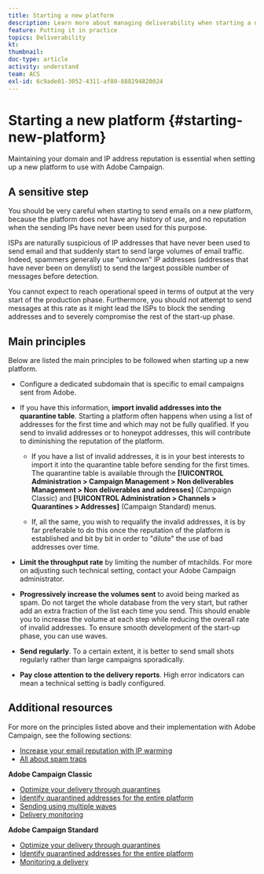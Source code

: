 ```yaml
---
title: Starting a new platform
description: Learn more about managing deliverability when starting a new platform with Adobe Campaign.
feature: Putting it in practice
topics: Deliverability
kt: 
thumbnail: 
doc-type: article
activity: understand
team: ACS
exl-id: 6c9ade01-3052-4311-af80-888294820024
---
```

# Starting a new platform {#starting-new-platform}

Maintaining your domain and IP address reputation is essential when setting up a new platform to use with Adobe Campaign.

## A sensitive step

You should be very careful when starting to send emails on a new platform, because the platform does not have any history of use, and no reputation when the sending IPs have never been used for this purpose.

ISPs are naturally suspicious of IP addresses that have never been used to send email and that suddenly start to send large volumes of email traffic. Indeed, spammers generally use "unknown" IP addresses (addresses that have never been on denylist) to send the largest possible number of messages before detection.

You cannot expect to reach operational speed in terms of output at the very start of the production phase. Furthermore, you should not attempt to send messages at this rate as it might lead the ISPs to block the sending addresses and to severely compromise the rest of the start-up phase.

## Main principles

Below are listed the main principles to be followed when starting up a new platform.

* Configure a dedicated subdomain that is specific to email campaigns sent from Adobe.

* If you have this information, **import invalid addresses into the quarantine table**. 
    Starting a platform often happens when using a list of addresses for the first time and which may not be fully qualified. If you send to invalid addresses or to honeypot addresses, this will contribute to diminishing the reputation of the platform.

    * If you have a list of invalid addresses, it is in your best interests to import it into the quarantine table before sending for the first times. The quarantine table is available through the **[!UICONTROL Administration > Campaign Management > Non deliverables Management > Non deliverables and addresses]** (Campaign Classic) and **[!UICONTROL Administration > Channels > Quarantines > Addresses]** (Campaign Standard) menus.

    * If, all the same, you wish to requalify the invalid addresses, it is by far preferable to do this once the reputation of the platform is established and bit by bit in order to "dilute" the use of bad addresses over time.

* **Limit the throughput rate** by limiting the number of mtachilds. For more on adjusting such technical setting, contact your Adobe Campaign administrator.

* **Progressively increase the volumes sent** to avoid being marked as spam. Do not target the whole database from the very start, but rather add an extra fraction of the list each time you send. This should enable you to increase the volume at each step while reducing the overall rate of invalid addresses. To ensure smooth development of the start-up phase, you can use waves.

* **Send regularly**. To a certain extent, it is better to send small shots regularly rather than large campaigns sporadically.
* **Pay close attention to the delivery reports**. High error indicators can mean a technical setting is badly configured.

## Additional resources

For more on the principles listed above and their implementation with Adobe Campaign, see the following sections:

* [Increase your email reputation with IP warming](../../help/additional-resources/increase-reputation-with-ip-warming.md)
* [All about spam traps](../../help/additional-resources/all-about-spam-traps.md)

**Adobe Campaign Classic**

* [Optimize your delivery through quarantines](https://experienceleague.adobe.com/docs/campaign-classic/using/sending-messages/monitoring-deliveries/understanding-quarantine-management.html#optimizing-your-delivery-through-quarantines)
* [Identify quarantined addresses for the entire platform](https://experienceleague.adobe.com/docs/campaign-classic/using/sending-messages/monitoring-deliveries/understanding-quarantine-management.html#identifying-quarantined-addresses-for-the-entire-platform)
* [Sending using multiple waves](https://experienceleague.adobe.com/docs/campaign-classic/using/sending-messages/key-steps-when-creating-a-delivery/steps-sending-the-delivery.html#sending-using-multiple-waves)
* [Delivery monitoring](https://experienceleague.adobe.com/docs/campaign-classic/using/sending-messages/monitoring-deliveries/about-delivery-monitoring.html#sending-messages)

**Adobe Campaign Standard**

* [Optimize your delivery through quarantines](https://experienceleague.adobe.com/docs/campaign-standard/using/testing-and-sending/monitoring-messages/understanding-quarantine-management.html#optimizing-your-delivery-through-quarantines)
* [Identify quarantined addresses for the entire platform](https://experienceleague.adobe.com/docs/campaign-standard/using/testing-and-sending/monitoring-messages/understanding-quarantine-management.html)
* [Monitoring a delivery](https://experienceleague.adobe.com/docs/campaign-standard/using/testing-and-sending/monitoring-messages/monitoring-a-delivery.html)
